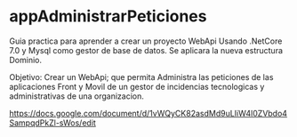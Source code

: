 # appAdministrarPeticiones
Guia practica para aprender a crear un proyecto WebApi Usando .NetCore 7.0 y Mysql como gestor de base de datos. Se aplicara la nueva estructura Dominio.


Objetivo: Crear un WebApi;  que permita Administra las peticiones de las aplicaciones Front y Movil de un gestor de incidencias tecnologicas y administrativas de una organizacion.

https://docs.google.com/document/d/1vWQyCK82asdMd9uLIiW4l0ZVbdo4SampqdPkZl-sWos/edit
